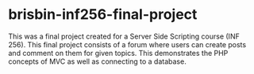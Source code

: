 # brisbin-inf256-final-project
This was a final project created for a Server Side Scripting course (INF 256). This final project consists of a forum where users can create posts and comment on them for given topics. This demonstrates the PHP concepts of MVC as well as connecting to a database.
